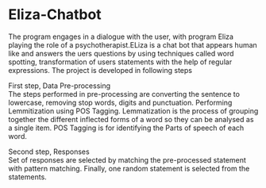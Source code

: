 # Eliza-Chatbot
The program engages in a dialogue with the user, with program Eliza playing the role of a psychotherapist.ELiza is a chat bot that appears human like and answers the uers 
questions by using techniques called word spotting, transformation of users statements with the help of regular expressions. The project is developed in following steps

First step, Data Pre-processing   
The steps performed in pre-processing are converting the sentence to lowercase, removing stop words, digits and punctuation. Performing Lemmitization using POS Tagging. 
Lemmatization is the process of grouping together the different inflected forms of a word so they can be analysed as a single item. POS Tagging is for identifying the Parts 
of speech of each word.

Second step, Responses    
Set of responses are selected by matching the pre-processed statement with pattern matching. Finally, one random statement is selected from the statements.
